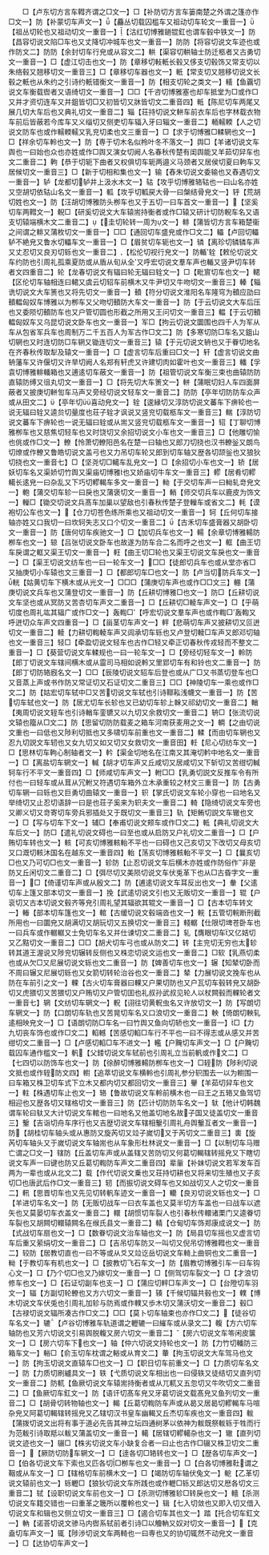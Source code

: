 <!-- { "loadSidebar": true } -->
　　□【卢东切方言车轊齐谓之□文一】□【补防切方言车篓南楚之外谓之篷亦作□文一】防【补蒙切车声文一】【麤丛切载囚槛车又祖动切车轮文一重音一】【祖丛切轮也又祖动切文一重音一】【沽红切博雅鐹锟釭也谓车毂中铁文一】防【昌容切说文陷□车也又丈降切冲城车也文一重音一】防防【将容切说文车迹也或作防文二】防防【余封切车行皃或从容文二】輁【渠容切輁轴士防迁柩者又古勇切文一重音一】□【虚江切击也文一】防【章移切軙軝长毂又侈支切毂饰又常支切以朱络毂又翘移切文一重音三】□【章移切车器也文一】軝【常支切又翘移切说文长毂之軝也从朱约之引诗约軝错衡文一重音一】防【相支切轮之类文一】轙【鱼覊切说文车衡载辔者又语绮切文一重音一】□□【千咨切博雅塞也却车抵堂为□或作□又并才资切连车又并鉏皆切□又初皆切又牀皆切文二重音四】軧【陈尼切车两尾又展几切大车后也又典礼切文一重音二】辎【荘持切说文軿车前衣车后也字林载衣物车前后皆蔽若今库车又义缁切又侧吏切车辐入牙曰辎文一重音二】輀轜輭【人之切说文防车也或作轜輭轜又乳兖切柔也文三重音一】□【求于切博雅□輮辋也文一】□【祥余切车軨也文一】防【専于切木名似柃叶冬不落文一】舆□【羊诸切说文车舆也一曰始也众也亦姓或作□舆又演女切阙人名春秋传楚有闺舆能又羊茹切舁车也文二重音二】軥【恭于切轭下曲者又权俱切车轭两邉义马颈者又居侯切夏曰軥车又居候切文一重音三】□【新于切相和集也文一】输【舂朱切说文委输也又舂遇切文一重音一】轳【龙都切轳井上汲水木文一】轱【攻乎切博雅辂轱也一曰山名亦姓又空胡切依轱山名文一重音一】軱【攻乎切軱戻大骨一曰槃结骨皃文一】轷【荒胡切姓也文一】防【汪胡切博雅防头栁车也又于五切一曰车首文一重音一】【坚奚切车两轊文一】輗□【研奚切说文大车辕耑持衡者或作□辕又研计切防輗车名又语支切辕端横木文二重音二】【圭切轮转一周为文一】輫【蒲皆切方言车箱楚衞之间谓之輫又蒲枚切文一重音一】□□【通回切车盛皃或作□文二】轠【卢回切轠轳不絶皃又鲁水切轠车文一重音一】□【眉贫切车轭也文一】辚【离珍切辚辚车声又丈忍切又良刃切轹也文一重音二】【松伦切视行皃文一】防輴辁【敕伦切说文车约防也引周礼孤乘夏防或从盾从旬从全又呼宏切说文羣车声也輴又竖尹切车转者文四重音二】轮【龙春切说文有辐曰轮无辐曰辁文一】□【毗賔切车也文一】輑【区伦切车轴相连曰輑又虞云切轺车前横木又牛尹切又牛吻切文一重音三】轃【辎诜切说文大车箦也又将先切文一重音一】轒【符分切说文淮阳名车隆穹为轒应劭曰轒輼匈奴车博雅以为栁车又父吻切轒防大车文一重音一】防【于云切说文大车后压也又委陨切轒防车也又户管切圆也形截之所用又王问切文一重音三】輼【于云切轒輼匈奴车又乌昆切说文卧车也文一重音一】军□【拘云切说文圜围也四千人为军从车从包省军兵车也周制万二千五百人为军古作□文二】防【多寒切防□车名又鉏山切辋也又时连切防□车辋又锄连切文一重音三】辕【于元切说文辀也又于眷切地名在齐春秋传取犁及辕文一重音一】□【虚言切车后重曰□文一】轩【虚言切说文曲辀藩车又许偃切又许旱切阙人名郑有轩虎又许建切肉如霍叶也文一重音三】轓【孚袁切博雅輫轓箱也又逋逺切车蔽文一重音一】防【祖管切说文车衡三束也曲辕防防直辕防缚又徂丸切文一重音一】□【将先切大车箦文一】軿【蒲眠切妇人车四面屏蔽者又披庚切軿訇车马声又旁经切说文轻车文一重音二】防防【亭年切防防车众声或从田文二】【亭年切喜动皃文一】辁【逡縁切又淳防切说文蕃车下痹轮也一说无辐曰辁又逵贠切量度也荘子辁才讽说又竖兖切载柩车文一重音三】輲【淳防切说文蕃车下痹轮也一说无辐曰辁或从耑又竖兖切载柩车文一重音一】轺【丁聊切博雅栁车也又慈焦切轻车也又时饶切又余招切说文小车也文一重音三】□【他雕切愉也佻或作□文一】轑【怜萧切轑阳邑名在楚一曰轴也又郎刀切挠也汉书轑釡又朗鸟切燎或作轑又鲁皓切说文盖弓也又力吊切车轮又郎到切车轴又歴各切颉釡也又狼狄切挠也文一重音七】□【坚尧切□轕车乱皃文一】□【余招切小车也文一】轿【居妖切车名又渠娇切竹舆又渠庙切博雅也又娇庙切牛车文一重音三】轇【居肴切轇轕长逺皃一曰杂乱又下巧切轇輵车多文一重音一】軪【于交切车声一曰軪轧竒皃文一】軳【蒲交切车轸一曰戾也又蒲褒切文一重音一】輎【师交切兵车以鹿皮为饰文一】轈□【锄交切说文兵髙车加巢以望敌也引春秋传楚子登轈车或省文二】軞【谟袍切公车也文一】【仓刀切苍色练所乘也又祖动切文一重音一】轲【丘何切车接轴亦姓又口我切一曰坎轲失志又口个切文一重音二】【古禾切车盛膏器又胡卧切文一重音一】防【唐何切车疾驰文一】□【加切兵车也文一】輰【余章切博雅輰防栁车也文一】辌【吕张切说文卧车也故遂为防车合二名而呼之也文一】軭【曲王切车戾谓之軭又渠王切文一重音一】軖【曲王切□轮也又渠王切说文车戾也文一重音一】□【渠王切说文纺车也一曰一轮车文一】□□【徒郎切兵车也或从堂亦省□又抽庚切小车辕也文三重音一】□【都郎切车□也文一】防【卢当切防兵车文一】輄【姑黄切车下横木或从光文一】□□□【蒲庚切车声也或作□□文三】輣【蒲庚切说文兵车也又蒲登切文一重音一】防【丘耕切博雅□也文一】防□【丘耕切说文车坚也或从冥防又苦杏切车声文二重音一】□【丘耕切□輘车声文一】□【乎萌切度也周礼竑其辐广或作□文一】轰輷□【呼宏切说文羣车声也或作輷□轰輷又呼迸切众车声文四重音一】□【甾茎切车声文一】軯【悲萌切车声又披耕切又叵迸切文一重音二】輘【力耕切輷輘车声又闾承切车轹也又卢登切輘□车声又郎邓切轴也文一重音三】轻□【牵盈切说文轻车也古作□轻又牵正切春秋传戎轻而不整文二重音一】□【葵营切说文车輮规也一曰一轮车文一】□【旁经切轻车文一】軨防【郎丁切说文车辖间横木或从霝司马相如说軨又里郢切车有和铃也文二重音一】防【郎丁切防辂廐名文一】□□【辰陵切说文轺车后登也或从广□又书蒸切登车也□又音蒸上声或书作防又常证切又石证切文二重音三】□□【神陵切车一乘也或作□文二】防【姑宏切车轼中□又苦切说文车轼也引诗鞹鞃浅幭文一重音一】防【苦切车轼也文一】防【居尤切车长轸也又已幼切车轸上榦又祁幼切文一重音二】輶【夷周切说文轾车也引诗輶车銮镳又以九切又余救切文一重音二】辀□【张流切说文辕也籀从□文二】防【思留切防防载麦之箱车河南获麦用之文一】輖【之由切说文重也一曰低也又陟利切抵也又多啸切车前重也文一重音二】輮【而由切车辋也又忍九切説文车轫也又女九切又如又切又女救切文一重音田】軠【尼心切纺车文一】□【思林切车軥心制轴者文一】軡【渠金切地名在江南又其淹切軡中地名文一重音一】□【离盐切车辋文一】輱【胡才切车声又丘咸切又居咸切又下斩切又苦绀切輱轲车行不平文一重音四】□【师咸切车声文一】軵□□【乳勇切説文反推车令有所付也一曰轻车或从茸从冗軵又符遇切车箱外立木承重较之材文三重音一】防【古勇切车辋一曰轹也又巨勇切曲辕文一重音一】轵【掌氏切说文车轮小穿也一曰地名又举绮切又止忍切语辞一曰是也荘子奚来为轵夫文一重音二】輢【隐绮切说文车旁也又卿义切又竒寄切车旁兵邪插处又于既切文一重音三】轨【矩鲔切説文车辙也文一】□【写与切车下文一】辅□【奉甫切说文颊车或作□文二】軧【典礼切说文大车后文一】防□【遣礼切说文碍也一曰至也或从启防又户礼切文二重音一】□【户贿切车转也文一】輆【可亥切博雅輆軩不平也一曰碍也又己亥切又下改切又母亥切又口溉切輆沐国名在越东文一重音四】軩【荡亥切博雅輆軩不平文一】□【曩亥切□也又乃可切□也文一重音一】轸防【止忍切说文车后横木亦姓或作防俗作非是防又丘闲切文二重音二】□【弭尽切又美陨切说文车伏兎革下也从□古昏字文一重音一】□【倚谨切车声或从殷文二】防【逋逺切说文车耳反出也文一】軬【父逺切车上篷又部本切文一重音一】挽【武逺切说文引也又无贩切文一重音一】辊【户衮切又古本切说文毂齐等皃引周礼望其辐欲其辊文一重音一】□【古本切车转文一】輽【部本切车篷也文一】輨【古缓切说文毂端沓也文一】輐【五管切輐断刑截所用也一曰圜皃又胡满切又胡玩切又五换切文一重音三】輚轏【仕限切埤苍卧车也一曰兵车或作轏轏又士免切车名又并仕谏切文二重音二】轧【膺眼切车又亿姞切又乙黠切文一重音二】□□【胡犬切车弓也或从防文二】转【主兖切无穷也太轸转其道王渥说又陟兖切辗转反侧也又株恋切说文运也文一重音二】□软【乳燕切柔也或从欠□又尼展切说文轹也文二重音一】防【婢善切车也文一】辗【知辇切卧而不周曰辗又尼展切轹也又女箭切转轮治谷也文一重音二】辇【力展切说文挽车也从防在车前引之文一】輠【古火切车膏器曰輠又户果切防也又户瓦切车毂转皃又胡卧切又虎猥切又苦猥切又户贿切又户管切囬也礼叔孙武叔见轮人以杖闗毂而輠轮者文一重音七】辋【文纺切车辋文一】軦【诩往切黄軦虫名又许放切文一】防【写朗切车辋文一】防【口朗切车轨也又苦晃切车名又口浪切文一重音二】軮【倚朗切軮轧逺相映皃文一】□【语朗切防□车名一曰竹舆又鱼向切轿也文一重音一】□【力九切丧车饰也或作□文二】輡轗【苦感切輡□车行不平也一曰不得志或从感又并苦绀切文二重音一】□【卢感切輡□车不进文一】轞【户黤切车声文一】□【户黤切载囚车通作槛文一】軓【父錗切说文车轼前也引周礼立当前軓或作文二】□【七四切以防饰车也文一】防【徐醉切博雅輰防栁车也文一】□轾防【陟利切说文抵也或作轾防文四】轛【追萃切说文车横軨也引周礼参分轵围去一以为轛围一曰车箱又株卫切车式下立木又都内切又都回切文一重音三】轝【羊茹切舁车也文一】軴【株遇切车止也文一】辂【鲁故切说文车軨前横木也一曰王之五辂又鱼驾切相迎也又歴各切又辖格切文一重音三】防【匹计切防防车名文一】轪【他计切韩魏谓车轮曰轪又大计切说文车輨也一曰地名又他盖切地名故子国又徒盖切文一重音三】轚【吉诣切舟车序行也又吉歴切说文车辖相轚引周礼舟舆轚互者文一重音一】防【胡桂切车轴头或从惠防又旋芮切又竝子嵗切又于芮切文二重音三】軎【旋芮切车轴头又于嵗切说文车轴耑也从车象形杜林说文一重音一】□【以制切车马赠亡谓之□文一】辖防【丘盖切车声或从盖辖又苦防切又何葛切輵辖转摇皃又下瞎切说文车声一曰键也防又丘葛切輷防车声文二重音四】辈軰【补妹切说文若军发车百两为一辈也或从北文二】载【作代切说文乗也又荘持切耕也又将来切生殖也又子亥切□也唐武后作□文一重音三】轫【而振切说文碍车也又如战切又人之切文一重音二】軐【思晋切车也又先见切转軓车迹文一重音一】轥【良刃切说文轹也文一】□【羊进切车名文一】防【无贩切战车一曰衣车盖也又莫半切方车盖也一曰战车以遮矢也又莫晏切车衣盖文一重音二】轘【胡惯切车裂人也引春秋传轘诸栗门又逵眷切车裂也又胡闗切轘辕闗名在缑氏县文一重音二】輤【仓甸切车饰郑康成说文一】防【式战切车扇也文一】□【数眷切说文治车轴也文一】防【局县切车摇也又虚言切车后重又萦绢切文一重音二】□【吉吊切车防又一叫切又倪吊切博雅轊也文一重音二】较防【居教切直也一曰不等或从爻又竝讫岳切说文车輢上曲铜也文二重音一】軪【于教切车有机也文一】□【披教切飞石车文一】防【眉教切博雅引车一曰车钩心文一】□【乃个切□也又乃嫁切文一重音一】□【侧驾切车裂文一】□【才浪切修车也文一】□【石证切副车也支一】□【蒲应切軯□车声文一】□【台隥切车羽文一】辐【方副切轮轑也又方六切文一重音一】辏【千候切辐共毂也文一】轐【博木切说文车伏兎也引周礼加轸与防焉或作轐又歩木切又蒲沃切文一重音二】毂□【古禄切说文辐所凑古作□文二】□□【莫卜切车轴束也亦作□文二】【徒谷切车名文一】辘【卢谷切博雅车轨道谓之轣辘一曰繀车或从录文二】輹【方六切车轴防也又芳六切说文引易舆脱輹又房六切文一重音二】【房六切说文车笭闲皮箧文一】□【房六切车下也文一】轴【仲六切说文持轮也文一】防【力竹切轓防三箱车文一】輍□【俞玉切车枕谓之輍或从育文二】輂【拘玉切说文大车驾马也文一】防【拘玉切说文直辕车□也文一】□【职日切车前重文一】□【力质切车名文一】防【力质切刷纑具文一】轶【弋质切说文车相出也一曰侵轶又徒结切又直列切文一重音二】防軏【鱼厥切说文车辕耑持衡者或从兀軏又五忽切又牛吹切文二重音二】□【鱼厥切车釭文一】防【语讦切髙车皃又牙葛切说文载髙皃又鱼列切文一重音二】□【胡骨切转物轴也文一】輵【丘葛切輷防车声或从曷又居曷切轇輵车马喧杂皃又阿葛切輵辖转摇皃又乙辖切汉书皇车幽輵又丘杰切车疾也文一重音四】軷【蒲拨切说文出将有事于道必先告其神立坛四通树茅以依神为軷既祭軷轹于牲而行为范軷引诗取羝以軷又蒲盖切文一重音一】轕【居辖切轇轕杂也文一】辙【直列切说文迹也文一】辍□【株劣切说文车小缺复合者一曰止也古作□辍又株卫切文二重音一】【厥防切防车辋文一】□【逹各切□辂转也文一】□【歴各切车声文一】□【伯各切说文车下索也又匹各切□栁车也文一重音一】□【白各切博雅靯谓之鞇或从车文一】□【辖格切车前横木文一】□【竭防切车轴伏兔文一】軶【乙革切说文辕前也文一】轹轣□【狼狄切说文车所践也或作轣□轹又郎达切又厯各切文三重音二】轼【设职切说文车前也文一】□【杀测切博雅轸□转戾也文一】轖【杀测切说文车籍交错也一曰重革之簚所以覆軨也文一】辑【七入切敛也又即入切又借入切说文车和辑也又侧立切文一重音三】□【遏合切车其也文一】踏【托合切车釭文一】軜【诺荅切说文骖马内辔系轼前者引诗□以觼軜又奴对切文一重音一】【克盍切车声文一】辄【陟渉切说文车两輢也一曰専也又的协切辄然不动皃文一重音一】□【达协切车声文一】
